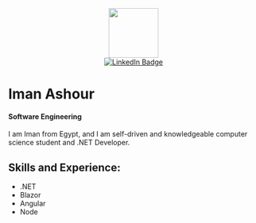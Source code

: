 <div id="header" align="center">
  <img src="https://media.giphy.com/media/M9gbBd9nbDrOTu1Mqx/giphy.gif" width="100"/>

<div id="badges">
  <a href="https://www.linkedin.com/in/eman-ashour-644425159/">
    <img src="https://img.shields.io/badge/LinkedIn-blue?style=for-the-badge&logo=linkedin&logoColor=white" alt="LinkedIn Badge"/>
  </a>
</div>
</div>

# Iman Ashour
#### Software Engineering

I am Iman from Egypt, and I am self-driven and knowledgeable computer science student and .NET Developer.

## Skills and Experience:
* .NET 
* Blazor
* Angular 
* Node 



